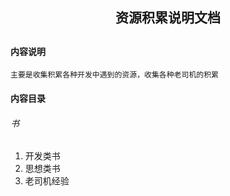 <center><h2>资源积累说明文档<h2></center>

#### 内容说明

	主要是收集积累各种开发中遇到的资源，收集各种老司机的积累

#### 内容目录

###### 书

1. 开发类书
2. 思想类书
3. 老司机经验


